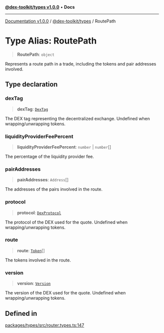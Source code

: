 [**@dex-toolkit/types v1.0.0**](../README.md) • **Docs**

***

[Documentation v1.0.0](../../../packages.md) / [@dex-toolkit/types](../README.md) / RoutePath

# Type Alias: RoutePath

> **RoutePath**: `object`

Represents a route path in a trade, including the tokens and pair addresses involved.

## Type declaration

### dexTag

> **dexTag**: [`DexTag`](DexTag.md)

The DEX tag representing the decentralized exchange. Undefined when wrapping/unwrapping tokens.

### liquidityProviderFeePercent

> **liquidityProviderFeePercent**: `number` \| `number`[]

The percentage of the liquidity provider fee.

### pairAddresses

> **pairAddresses**: `Address`[]

The addresses of the pairs involved in the route.

### protocol

> **protocol**: [`DexProtocol`](DexProtocol.md)

The protocol of the DEX used for the quote. Undefined when wrapping/unwrapping tokens.

### route

> **route**: [`Token`](Token.md)[]

The tokens involved in the route.

### version

> **version**: [`Version`](Version.md)

The version of the DEX used for the quote. Undefined when wrapping/unwrapping tokens.

## Defined in

[packages/types/src/router.types.ts:147](https://github.com/niZmosis/dex-toolkit/blob/3d8b41b44787b30fbea5de3ab4737662ffb61bc8/packages/types/src/router.types.ts#L147)
